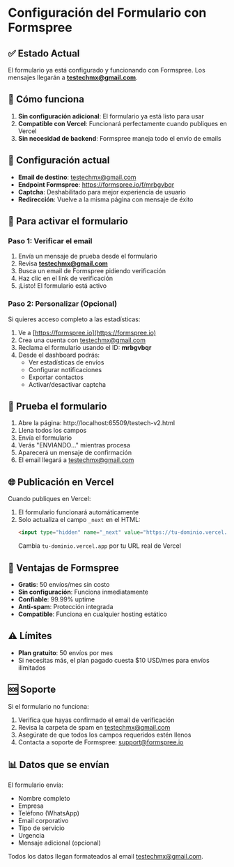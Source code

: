 # Configuración del Formulario con Formspree

## ✅ Estado Actual
El formulario ya está configurado y funcionando con Formspree. Los mensajes llegarán a **testechmx@gmail.com**.

## 🚀 Cómo funciona

1. **Sin configuración adicional**: El formulario ya está listo para usar
2. **Compatible con Vercel**: Funcionará perfectamente cuando publiques en Vercel
3. **Sin necesidad de backend**: Formspree maneja todo el envío de emails

## 📧 Configuración actual

- **Email de destino**: testechmx@gmail.com
- **Endpoint Formspree**: https://formspree.io/f/mrbgvbqr
- **Captcha**: Deshabilitado para mejor experiencia de usuario
- **Redirección**: Vuelve a la misma página con mensaje de éxito

## 🔧 Para activar el formulario

### Paso 1: Verificar el email
1. Envía un mensaje de prueba desde el formulario
2. Revisa **testechmx@gmail.com**
3. Busca un email de Formspree pidiendo verificación
4. Haz clic en el link de verificación
5. ¡Listo! El formulario está activo

### Paso 2: Personalizar (Opcional)
Si quieres acceso completo a las estadísticas:
1. Ve a [https://formspree.io](https://formspree.io)
2. Crea una cuenta con testechmx@gmail.com
3. Reclama el formulario usando el ID: **mrbgvbqr**
4. Desde el dashboard podrás:
   - Ver estadísticas de envíos
   - Configurar notificaciones
   - Exportar contactos
   - Activar/desactivar captcha

## 📱 Prueba el formulario

1. Abre la página: http://localhost:65509/testech-v2.html
2. Llena todos los campos
3. Envía el formulario
4. Verás "ENVIANDO..." mientras procesa
5. Aparecerá un mensaje de confirmación
6. El email llegará a testechmx@gmail.com

## 🌐 Publicación en Vercel

Cuando publiques en Vercel:
1. El formulario funcionará automáticamente
2. Solo actualiza el campo `_next` en el HTML:
   ```html
   <input type="hidden" name="_next" value="https://tu-dominio.vercel.app/testech-v2.html?success=true">
   ```
   Cambia `tu-dominio.vercel.app` por tu URL real de Vercel

## 🎯 Ventajas de Formspree

- **Gratis**: 50 envíos/mes sin costo
- **Sin configuración**: Funciona inmediatamente
- **Confiable**: 99.99% uptime
- **Anti-spam**: Protección integrada
- **Compatible**: Funciona en cualquier hosting estático

## ⚠️ Límites

- **Plan gratuito**: 50 envíos por mes
- Si necesitas más, el plan pagado cuesta $10 USD/mes para envíos ilimitados

## 🆘 Soporte

Si el formulario no funciona:
1. Verifica que hayas confirmado el email de verificación
2. Revisa la carpeta de spam en testechmx@gmail.com
3. Asegúrate de que todos los campos requeridos estén llenos
4. Contacta a soporte de Formspree: support@formspree.io

## 📊 Datos que se envían

El formulario envía:
- Nombre completo
- Empresa
- Teléfono (WhatsApp)
- Email corporativo
- Tipo de servicio
- Urgencia
- Mensaje adicional (opcional)

Todos los datos llegan formateados al email testechmx@gmail.com.